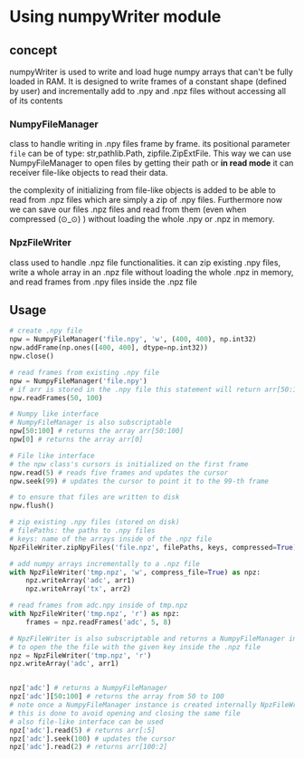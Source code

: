 # Using numpyWriter module
## concept
numpyWriter is used to write and load huge numpy arrays that can't be fully loaded in RAM. 
It is designed to write frames of a constant shape (defined by user) and incrementally add to .npy and .npz files without accessing all of its contents

### NumpyFileManager
class to handle writing in .npy files frame by frame.
its positional parameter `file` can be of type: str,pathlib.Path, zipfile.ZipExtFile. This way we can use  NumpyFileManager to open files by getting their path or 
**in read mode** it can receiver file-like objects to read their data.

the complexity of initializing from file-like objects is added to be able to read from .npz files which are simply a zip of .npy files. Furthermore now we can save our files .npz files and read from them (even when compressed (⊙_⊙) ) without loading the whole .npy or .npz in memory.

### NpzFileWriter
class used to handle .npz file functionalities. it can zip existing .npy files, write a whole array in an .npz file without loading the whole .npz in memory,
and read frames from .npy files inside the .npz file

## Usage

```python
# create .npy file
npw = NumpyFileManager('file.npy', 'w', (400, 400), np.int32)
npw.addFrame(np.ones([400, 400], dtype=np.int32))
npw.close()

# read frames from existing .npy file
npw = NumpyFileManager('file.npy')
# if arr is stored in the .npy file this statement will return arr[50:100]
npw.readFrames(50, 100)

# Numpy like interface
# NumpyFileManager is also subscriptable
npw[50:100] # returns the array arr[50:100]
npw[0] # returns the array arr[0]

# File like interface
# the npw class's cursors is initialized on the first frame
npw.read(5) # reads five frames and updates the cursor
npw.seek(99) # updates the cursor to point it to the 99-th frame

# to ensure that files are written to disk
npw.flush()

# zip existing .npy files (stored on disk) 
# filePaths: the paths to .npy files
# keys: name of the arrays inside of the .npz file
NpzFileWriter.zipNpyFiles('file.npz', filePaths, keys, compressed=True)

# add numpy arrays incrementally to a .npz file
with NpzFileWriter('tmp.npz', 'w', compress_file=True) as npz:
    npz.writeArray('adc', arr1)
    npz.writeArray('tx', arr2)

# read frames from adc.npy inside of tmp.npz
with NpzFileWriter('tmp.npz', 'r') as npz:
    frames = npz.readFrames('adc', 5, 8)

# NpzFileWriter is also subscriptable and returns a NumpyFileManager initialized 
# to open the the file with the given key inside the .npz file
npz = NpzFileWriter('tmp.npz', 'r')
npz.writeArray('adc', arr1)


npz['adc'] # returns a NumpyFileManager
npz['adc'][50:100] # returns the array from 50 to 100 
# note once a NumpyFileManager instance is created internally NpzFileWriter stores it
# this is done to avoid opening and closing the same file 
# also file-like interface can be used 
npz['adc'].read(5) # returns arr[:5]
npz['adc'].seek(100) # updates the cursor
npz['adc'].read(2) # returns arr[100:2]
```